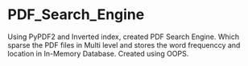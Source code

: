 # PDF_Search_Engine
Using PyPDF2 and Inverted index, created PDF Search Engine. Which sparse the PDF files in Multi level and stores the word frequenccy and location in In-Memory Database. Created using OOPS.
